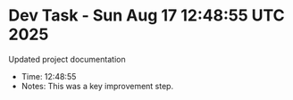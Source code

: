 # Dev Task - Sun Aug 17 12:48:55 UTC 2025
Updated project documentation
- Time: 12:48:55
- Notes: This was a key improvement step.
